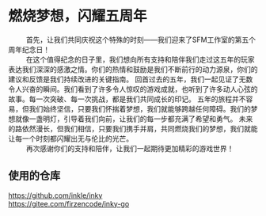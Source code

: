# 燃烧梦想，闪耀五周年

&emsp; &emsp; 首先，让我们共同庆祝这个特殊的时刻——我们迎来了SFM工作室的第五个周年纪念日！ <br />
&emsp; &emsp; 在这个值得纪念的日子里，我们想向所有支持和陪伴我们走过这五年的玩家表达我们深深的感激之情。你们的热情和鼓励是我们不断前行的动力源泉，你们的建议和反馈是我们持续改进的关键指南。
回首过去的五年，我们一起见证了无数令人兴奋的瞬间。我们看到了许多令人惊叹的游戏成就，也听到了许多动人心弦的故事。每一次突破、每一次挑战，都是我们共同成长的印记。
五年的旅程并不容易，但我们始终坚信，只要我们怀揣着梦想，我们就能够跨越任何障碍。我们的梦想就像一盏明灯，引导着我们向前，让我们的每一步都充满了希望和勇气。
未来的路依然漫长，但我们相信，只要我们携手并肩，共同燃烧我们的梦想，我们就能让每一个时刻都闪耀出无与伦比的光芒。 <br />
&emsp; &emsp; 再次感谢你们的支持和陪伴，让我们一起期待更加精彩的游戏世界！

## 使用的仓库
https://github.com/inkle/inky <br />
https://gitee.com/firzencode/inky-go
